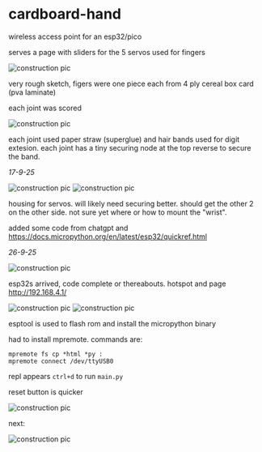 # cardboard-hand

wireless access point for an esp32/pico

serves a page with sliders for the 5 servos used for fingers

![construction pic](./images/sketch.jpg)

very rough sketch, figers were one piece each from 4 ply cereal box card (pva laminate)

each joint was scored

![construction pic](./images/hand.jpg)

each joint used paper straw (superglue) and hair bands used for digit extesion. each joint has a tiny securing node at the top reverse to secure the band.

_17-9-25_

![construction pic](./images/holder.jpg)
![construction pic](./images/inplace.jpg)

housing for servos. will likely need securing better. should get the other 2 on the other side. not sure yet where or how to mount the "wrist".

added some code from chatgpt and https://docs.micropython.org/en/latest/esp32/quickref.html

_26-9-25_

![construction pic](./images/board.jpg)

esp32s arrived, code complete or thereabouts. hotspot and page http://192.168.4.1/

![construction pic](./images/flash1.jpg)
![construction pic](./images/flash2.jpg)

esptool is used to flash rom and install the micropython binary

had to install mpremote. commands are:

```
mpremote fs cp *html *py :
mpremote connect /dev/ttyUSB0
```

repl appears `ctrl+d` to run `main.py`

reset button is quicker

![construction pic](./images/finger_1.gif)

next:

![construction pic](./images/hand-circuit.jpg)
